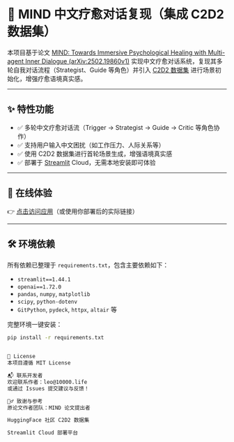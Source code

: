 # 🧠 MIND 中文疗愈对话复现（集成 C2D2 数据集）

本项目基于论文 [MIND: Towards Immersive Psychological Healing with Multi-agent Inner Dialogue (arXiv:2502.19860v1)](https://arxiv.org/abs/2502.19860) 实现中文疗愈对话系统，复现其多轮自我对话流程（Strategist、Guide 等角色）并引入 [C2D2 数据集](https://huggingface.co/datasets/IMCS-DQA/C2D2) 进行场景初始化，增强疗愈语境真实感。

---

## ✨ 特性功能

- ✅ 多轮中文疗愈对话流（Trigger → Strategist → Guide → Critic 等角色协作）
- ✅ 支持用户输入中文困扰（如工作压力、人际关系等）
- ✅ 使用 C2D2 数据集进行首轮场景生成，增强语境真实感
- ✅ 部署于 [Streamlit](https://streamlit.io/) Cloud，无需本地安装即可体验

---

## 🚀 在线体验

👉 [点击访问应用](https://leo.streamlit.app)（或使用你部署后的实际链接）

---


## 🛠️ 环境依赖

所有依赖已整理于 `requirements.txt`，包含主要依赖如下：

- `streamlit==1.44.1`
- `openai==1.72.0`
- `pandas`, `numpy`, `matplotlib`
- `scipy`, `python-dotenv`
- `GitPython`, `pydeck`, `httpx`, `altair` 等

完整环境一键安装：

```bash
pip install -r requirements.txt


📄 License
本项目遵循 MIT License

📬 联系开发者
欢迎联系作者：leo@10000.life
或通过 Issues 提交建议与反馈！

🙋‍♂️ 致谢与参考
原论文作者团队：MIND 论文提出者

HuggingFace 社区 C2D2 数据集

Streamlit Cloud 部署平台



